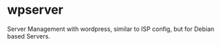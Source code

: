 wpserver
========

Server Management with wordpress, similar to ISP config, but for Debian based Servers.
